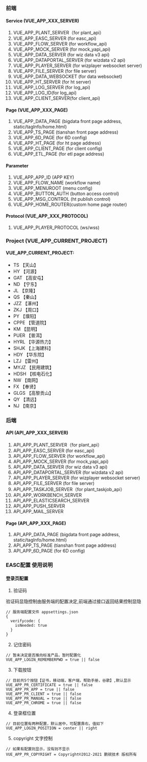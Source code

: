 ### 前端

#### Service (VUE_APP_XXX_SERVER)

1. VUE_APP_PLANT_SERVER（for plant_api）
2. VUE_APP_EASC_SERVER (for easc_api)
3. VUE_APP_FLOW_SERVER (for workflow_api)
4. VUE_APP_MOCK_SERVER (for mock_yapi_api)
5. VUE_APP_DATA_SERVER (for wiz data v3 api)
6. VUE_APP_DATAPORTAL_SERVER (for wizdata v2 api)
7. VUE_APP_PLAYER_SERVER (for wizplayer websocket  server)
8. VUE_APP_FILE_SERVER (for file server)
9. VUE_APP_DATA_WEBSOCKET (for data websocket)
10. VUE_APP_HT_SERVER (for ht server)
11. VUE_APP_LOG_SERVER (for log_api)
12. VUE_APP_LOG_ID(for log_api)
13. VUE_APP_CLIENT_SERVER(for client_api)

#### Page (VUE_APP_XXX_PAGE)

1. VUE_APP_DATA_PAGE (bigdata front page address,  static/tagInfo/home.html)
2. VUE_APP_TS_PAGE (tianshan front page address)
3. VUE_APP_6D_PAGE (for 6D config)
4. VUE_APP_HT_PAGE (for ht page address)
5. VUE_APP_CLIENT_PAGE (for client config)
6. VUE_APP_ETL_PAGE (for etl page address)

#### Parameter

1. VUE_APP_APP_ID (APP KEY)
2. VUE_APP_FLOW_NAME (workflow name)
3. VUE_APP_MENUROOT (menu config)
4. VUE_APP_BUTTON_AUTH (button access control)
5. VUE_APP_MSG_CONTROL (ht publish control)
6. VUE_APP_HOME_ROUTER(custom home page router)

#### Protocol (VUE_APP_XXX_PROTOCOL)

1. VUE_APP_PLAYER_PROTOCOL (ws/wss)

### Project (VUE_APP_CURRENT_PROJECT)

#### VUE_APP_CURRENT_PROJECT:

- TS 【天山】
- HY 【河源】
- GAT 【高安屯】
- ND 【宁东】
- JL 【京隆】
- QS 【秦山】
- JZZ 【涿州】
- ZKJ 【周口】
- PY 【濮阳】
- CPPE 【管道院】
- KM 【昆明】
- PUER 【普洱】
- HYRL 【华源热力】
- SHJK 【上海建科】
- HDY 【华东院】
- LZJ 【雷州】
- MYJZ 【民用建筑】
- HDSH 【核电石化】
- NW 【南网】
- FX 【奉贤】
- GLGS 【高黎贡山】
- QY 【清远】
- NJ 【南京】

### 后端

#### API  (API_APP_XXX_SERVER)

1. API_APP_PLANT_SERVER（for plant_api）
2. API_APP_EASC_SERVER (for easc_api)
3. API_APP_FLOW_SERVER (for workflow_api)
4. API_APP_MOCK_SERVER (for mock_yapi_api)
5. API_APP_DATA_SERVER (for wiz data v3 api)
6. API_APP_DATAPORTAL_SERVER (for wizdata v2 api)
7. API_APP_PLAYER_SERVER (for wizplayer websocket  server)
8. API_APP_FILE_SERVER (for file server)
9. API_APP_TASKJOB_SERVER（for plant_taskjob_api）
10. API_APP_WORKBENCH_SERVER
11. API_APP_ELASTICSEARCH_SERVER
12. API_APP_PUSH_SERVER
13. API_APP_MAIL_SERVER

#### Page (API_APP_XXX_PAGE)

1. API_APP_DATA_PAGE (bigdata front page address,  static/tagInfo/home.html)
2. API_APP_TS_PAGE (tianshan front page address)
3. API_APP_6D_PAGE (for 6D config)

### EASC配置 使用说明

#### 登录页配置

1. 验证码

验证码显隐控制由服务端的配置决定,前端通过接口返回结果控制显隐
```
// 服务端配置文件 appsettings.json
{
  verifycode: {
    isNeeded: true
  }
}
```
2. 记住密码

```
// 暂未决定是否推向标准产品，暂时配置化
VUE_APP_LOGIN_REMEMBERPWD = true || false
```

3. 下载按钮

```
// 目前共5个按钮【证书，移动端，客户端，帮助手册，谷歌】,默认显示
VUE_APP_PR_CERTIFICATE = true || false
VUE_APP_PR_APP = true || false
VUE_APP_PR_CLIENT = true || false
VUE_APP_PR_MANUAL = true || false
VUE_APP_PR_CHROME = true || false
```

4. 登录框位置

```
// 目前位置有两种配置，默认居中，可配置靠右，值如下
VUE_APP_LOGIN_POSITION = center || right
```

5. copyright 文字控制

```
// 如果有配置则显示，没有则不显示
VUE_APP_PR_COPYRIGHT = Copyright©2012-2021 鹏锐技术 版权所有
```